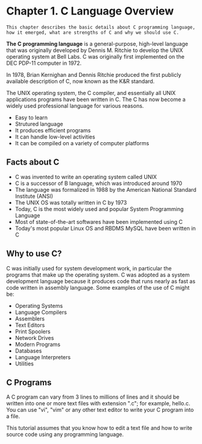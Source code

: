 # Chapter 1. C Language Overview

```text
This chapter describes the basic details about C programming language, how it emerged, what are strengths of C and why we should use C.
```

**The C programming language** is a general-purpose, high-level language that was originally developed by Dennis M. Ritchie to develop the UNIX operating system at Bell Labs. C was originally first implemented on the DEC PDP-11 computer in 1972.

In 1978, Brian Kernighan and Dennis Ritchie produced the first publicly available description of C, now known as the K&R standard.

The UNIX operating system, the C compiler, and essentially all UNIX applications programs have been written in C. The C has now become a widely used professional language for various reasons.

- Easy to learn
- Strutured language
- It produces efficient programs
- It can handle low-level activities
- It can be compiled on a variety of computer platforms

## Facts about C

- C was invented to write an operating system called UNIX
- C is a successor of B language, which was introduced around 1970
- The language was formalized in 1988 by the American National Standard Institute (ANSI)
- The UNIX OS was totally written in C by 1973
- Today, C is the most widely used and popular System Programming Language
- Most of state-of-the-art softwares have been implemented using C
- Today's most popular Linux OS and RBDMS MySQL have been written in C

## Why to use C?

C was initially used for system development work, in particular the programs that make up the operating system. C was adopted as a system development language because it produces code that runs nearly as fast as code written in assembly language. Some examples of the use of C might be:

- Operating Systems
- Language Compilers
- Assemblers
- Text Editors
- Print Spoolers
- Network Drives
- Modern Programs
- Databases
- Language Interpreters
- Utilities

## C Programs

A C program can vary from 3 lines to millions of lines and it should be written into one or more text files with extension ".c"; for example, hello.c. You can use "vi", "vim" or any other text editor to write your C program into a file.

This tutorial assumes that you know how to edit a text file and how to write source code using any programming language.
